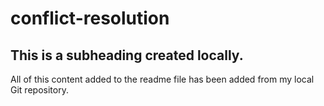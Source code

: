 # conflict-resolution

## This is a subheading created locally.

All of this content added to the readme file has been added from my local Git repository. 